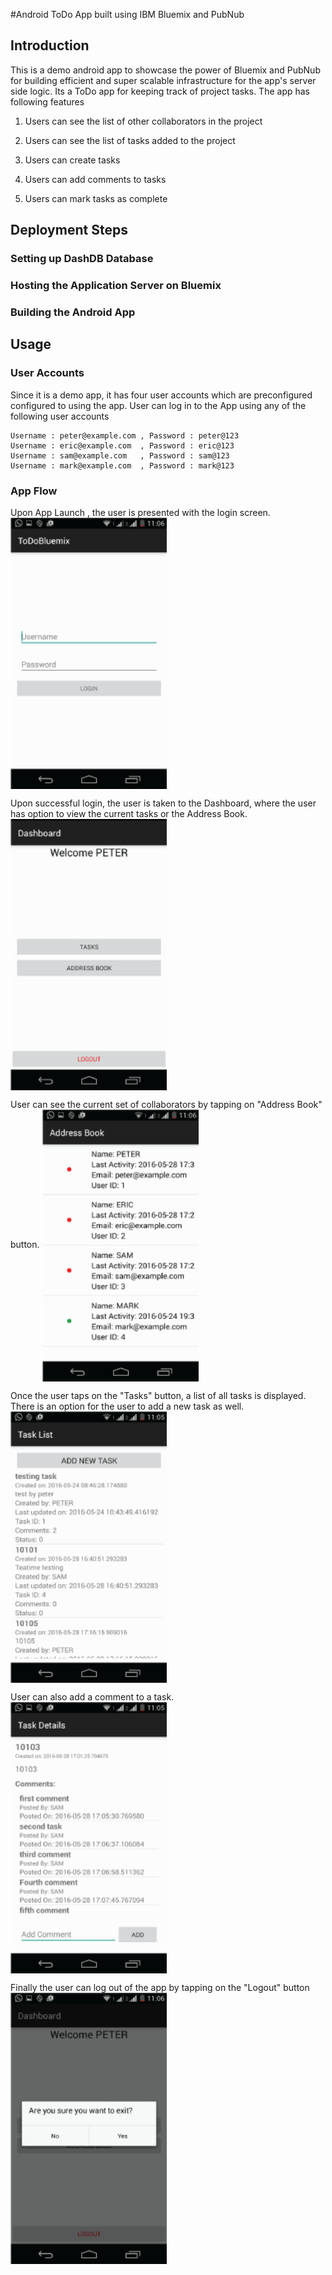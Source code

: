 #Android ToDo App built using IBM Bluemix and PubNub

## Introduction
This is a demo android app to showcase the power of Bluemix and PubNub for building efficient and super scalable infrastructure for
the app's server side logic. Its a ToDo app for keeping track of project tasks. The app has following features

  1. Users can see the list of other collaborators in the project
  
  2. Users can see the list of tasks added to the project
  
  3. Users can create tasks
  
  4. Users can add comments to tasks
  
  5. Users can mark tasks as complete
  
  

## Deployment Steps

### Setting up DashDB Database

### Hosting the Application Server on Bluemix

### Building the Android App

## Usage

### User Accounts

Since it is a demo app, it has four user accounts which are preconfigured configured to using the app. User can log in to the App
using any of the following user accounts 

    Username : peter@example.com , Password : peter@123
    Username : eric@example.com  , Password : eric@123
    Username : sam@example.com   , Password : sam@123
    Username : mark@example.com  , Password : mark@123
    
### App Flow

Upon App Launch , the user is presented with the login screen. 
<img src="/screenshots/flow-1.png" align="center" width="250" >


Upon successful login, the user is taken to the Dashboard, where the user has option to view the current tasks or the Address Book.
<img src="/screenshots/flow-2.png" align="center" width="250" >

User can see the current set of collaborators by tapping on "Address Book" button.
<img src="/screenshots/flow-3.png" align="center" width="250" >

Once the user taps on the "Tasks" button, a list of all tasks is displayed. There is an option for the user to add a new task as well.
<img src="/screenshots/flow-4.png" align="center" width="250" >

User can also add a comment to a task.
<img src="/screenshots/flow-5.png" align="center" width="250" >

Finally the user can log out of the app by tapping on the "Logout" button
<img src="/screenshots/flow-6.png" align="center" width="250" >


